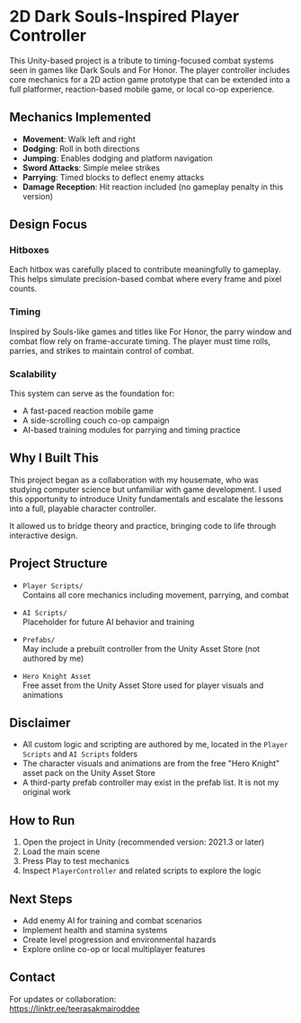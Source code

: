 # 2D Dark Souls-Inspired Player Controller

This Unity-based project is a tribute to timing-focused combat systems seen in games like Dark Souls and For Honor. The player controller includes core mechanics for a 2D action game prototype that can be extended into a full platformer, reaction-based mobile game, or local co-op experience.

## Mechanics Implemented

- **Movement**: Walk left and right
- **Dodging**: Roll in both directions
- **Jumping**: Enables dodging and platform navigation
- **Sword Attacks**: Simple melee strikes
- **Parrying**: Timed blocks to deflect enemy attacks
- **Damage Reception**: Hit reaction included (no gameplay penalty in this version)

## Design Focus

### Hitboxes

Each hitbox was carefully placed to contribute meaningfully to gameplay. This helps simulate precision-based combat where every frame and pixel counts.

### Timing

Inspired by Souls-like games and titles like For Honor, the parry window and combat flow rely on frame-accurate timing. The player must time rolls, parries, and strikes to maintain control of combat.

### Scalability

This system can serve as the foundation for:
- A fast-paced reaction mobile game
- A side-scrolling couch co-op campaign
- AI-based training modules for parrying and timing practice

## Why I Built This

This project began as a collaboration with my housemate, who was studying computer science but unfamiliar with game development. I used this opportunity to introduce Unity fundamentals and escalate the lessons into a full, playable character controller.

It allowed us to bridge theory and practice, bringing code to life through interactive design.

## Project Structure

- `Player Scripts/`  
  Contains all core mechanics including movement, parrying, and combat

- `AI Scripts/`  
  Placeholder for future AI behavior and training

- `Prefabs/`  
  May include a prebuilt controller from the Unity Asset Store (not authored by me)

- `Hero Knight Asset`  
  Free asset from the Unity Asset Store used for player visuals and animations

## Disclaimer

- All custom logic and scripting are authored by me, located in the `Player Scripts` and `AI Scripts` folders
- The character visuals and animations are from the free "Hero Knight" asset pack on the Unity Asset Store
- A third-party prefab controller may exist in the prefab list. It is not my original work

## How to Run

1. Open the project in Unity (recommended version: 2021.3 or later)
2. Load the main scene
3. Press Play to test mechanics
4. Inspect `PlayerController` and related scripts to explore the logic

## Next Steps

- Add enemy AI for training and combat scenarios
- Implement health and stamina systems
- Create level progression and environmental hazards
- Explore online co-op or local multiplayer features

## Contact

For updates or collaboration:  
https://linktr.ee/teerasakmairoddee

